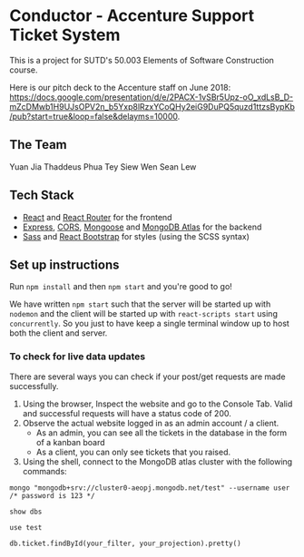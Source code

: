 # Conductor - Accenture Support Ticket System

This is a project for SUTD's 50.003 Elements of Software Construction course. 

Here is our pitch deck to the Accenture staff on June 2018: https://docs.google.com/presentation/d/e/2PACX-1vSBr5Upz-oO_xdLsB_D-mZcDMwb1H9UJsOPV2n_b5Yxp8lRzxYCoQHy2eiG9DuPQ5quzd1ttzsBypKb/pub?start=true&loop=false&delayms=10000.

## The Team

Yuan Jia
Thaddeus Phua
Tey Siew Wen
Sean Lew

## Tech Stack

- [React](https://facebook.github.io/react/) and [React Router](https://reacttraining.com/react-router/) for the frontend
- [Express](http://expressjs.com/), [CORS](https://www.npmjs.com/package/cors), [Mongoose](http://mongoosejs.com/) and [MongoDB Atlas](https://www.mongodb.com/cloud/atlas) for the backend
- [Sass](http://sass-lang.com/) and [React Bootstrap](https://react-bootstrap.github.io/) for styles (using the SCSS syntax)

## Set up instructions
Run `npm install` and then `npm start` and you're good to go!

We have written `npm start` such that the server will be started up with `nodemon` and the client will be started up with `react-scripts start` using `concurrently`. So you just to have keep a single terminal window up to host both the client and server.

### To check for live data updates
There are several ways you can check if your post/get requests are made successfully.
1. Using the browser, Inspect the website and go to the Console Tab. Valid and successful requests will have a status code of 200. 
2. Observe the actual website logged in as an admin account / a client. 
    - As an admin, you can see all the tickets in the database in the form of a kanban board 
    - As a client, you can only see tickets that you raised. 
3. Using the shell, connect to the MongoDB atlas cluster with the following commands:
```
mongo "mongodb+srv://cluster0-aeopj.mongodb.net/test" --username user
/* password is 123 */
``` 
```
show dbs
```
```
use test
```
```
db.ticket.findById(your_filter, your_projection).pretty()
```
